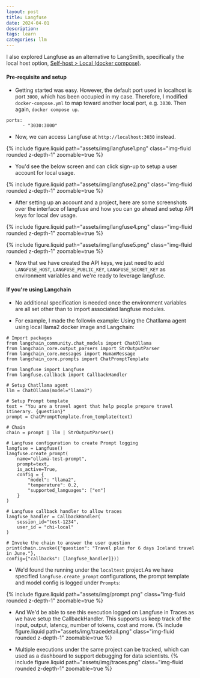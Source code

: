 ```yaml
---
layout: post
title: Langfuse
date: 2024-04-01
description: 
tags: learn
categories: llm
---
```

I also explored Langfuse as an alternative to LangSmith, specifically the local host option, [Self-host > Local (docker compose)](https://langfuse.com/docs/deployment/local). 


#### Pre-requisite and setup
- Getting started was easy. However, the default port used in localhost is port `3000`, which has been occupied in my case. Therefore, I modified `docker-compose.yml` to map toward another local port, e.g. `3030`. Then again, `docker compose up`.

````
ports:
      - "3030:3000"
````

- Now, we can access Langfuse at `http://localhost:3030` instead. 

{% include figure.liquid path="assets/img/langfuse1.png" class="img-fluid rounded z-depth-1" zoomable=true %}
  
- You'd see the below screen and can click sign-up to setup a user account for local usage.

{% include figure.liquid path="assets/img/langfuse2.png" class="img-fluid rounded z-depth-1" zoomable=true %}

- After setting up an account and a project, here are some screenshots over the interface of langfuse and how you can go ahead and setup API keys for local dev usage.

{% include figure.liquid path="assets/img/langfuse4.png" class="img-fluid rounded z-depth-1" zoomable=true %}

{% include figure.liquid path="assets/img/langfuse5.png" class="img-fluid rounded z-depth-1" zoomable=true %}

- Now that we have created the API keys, we just need to add `LANGFUSE_HOST`, `LANGFUSE_PUBLIC_KEY`, `LANGFUSE_SECRET_KEY` as environment variables and we're ready to leverage langfuse.

#### If you're using Langchain
- No additional specification is needed once the environment variables are all set other than to import associated langfuse modules. 

- For example, I made the followin example: Using the Chatllama agent using local llama2 docker image and Langchain: 

```{python}
# Import packages
from langchain_community.chat_models import ChatOllama
from langchain_core.output_parsers import StrOutputParser
from langchain_core.messages import HumanMessage
from langchain_core.prompts import ChatPromptTemplate

from langfuse import Langfuse
from langfuse.callback import CallbackHandler

# Setup Chatllama agent
llm = ChatOllama(model="llama2")

# Setup Prompt template
text = "You are a travel agent that help people prepare travel itinerary. {question}"
prompt = ChatPromptTemplate.from_template(text)

# Chain
chain = prompt | llm | StrOutputParser()

# Langfuse configuration to create Prompt logging
langfuse = Langfuse()
langfuse.create_prompt(
    name="ollama-test-prompt",
    prompt=text,
    is_active=True,
    config = {
        "model": "llama2",
        "temperature": 0.2,
        "supported_languages": ["en"]
    }
)

# Langfuse callback handler to allow traces
langfuse_handler = CallbackHandler(
    session_id="test-1234",
    user_id = "chi-local"
)

# Invoke the chain to answer the user question
print(chain.invoke({"question": "Travel plan for 6 days Iceland travel in June."}, 
config={"callbacks": [langfuse_handler]}))

```
- We'd found the running under the `localtest` project.As we have specified `langfuse.create_prompt` configurations, the prompt template and model config is logged under `Prompts`: 
  
{% include figure.liquid path="assets/img/prompt.png" class="img-fluid rounded z-depth-1" zoomable=true %}


- And We'd be able to see this execution logged on Langfuse in Traces as we have setup the CallbackHandler. This supports us keep track of the input, output, latency, number of tokens, cost and more.
  {% include figure.liquid path="assets/img/tracedetail.png" class="img-fluid rounded z-depth-1" zoomable=true %}

- Multiple executions under the same project can be tracked, which can used as a dashboard to support debugging for data scientists.
  {% include figure.liquid path="assets/img/traces.png" class="img-fluid rounded z-depth-1" zoomable=true %}

